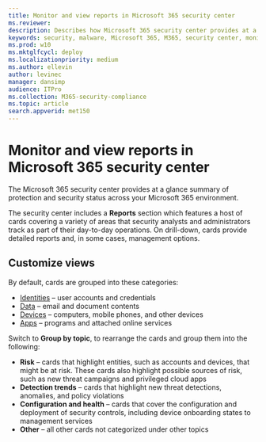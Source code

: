 ```yaml
---
title: Monitor and view reports in Microsoft 365 security center
ms.reviewer: 
description: Describes how Microsoft 365 security center provides at a glance summary of protection and security status.
keywords: security, malware, Microsoft 365, M365, security center, monitor, report, status
ms.prod: w10
ms.mktglfcycl: deploy
ms.localizationpriority: medium
ms.author: ellevin
author: levinec
manager: dansimp
audience: ITPro
ms.collection: M365-security-compliance  
ms.topic: article
search.appverid: met150
---
```


# Monitor and view reports in Microsoft 365 security center

The Microsoft 365 security center provides at a glance summary of protection and security status across your Microsoft 365 environment.

The security center includes a **Reports** section which features a host of cards covering a variety of areas that security analysts and administrators track as part of their day-to-day operations. On drill-down, cards provide detailed reports and, in some cases, management options.

## Customize views

By default, cards are grouped into these categories:
  
* [Identities](monitor-and-report-identities.md) – user accounts and credentials
* [Data](monitor-data.md) – email and document contents
* [Devices](monitor-devices.md) – computers, mobile phones, and other devices
* [Apps](monitor-apps.md) – programs and attached online services

Switch to **Group by topic**, to rearrange the cards and group them into the following:

* **Risk** – cards that highlight entities, such as accounts and devices, that might be at risk. These cards also highlight possible sources of risk, such as new threat campaigns and privileged cloud apps  
* **Detection trends** – cards that highlight new threat detections, anomalies, and policy violations
* **Configuration and health** – cards that cover the configuration and deployment of security controls, including device onboarding states to management services
* **Other** – all other cards not categorized under other topics
